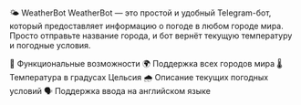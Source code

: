 🌤️ WeatherBot
WeatherBot — это простой и удобный Telegram-бот, который предоставляет информацию о погоде в любом городе мира. Просто отправьте название города, и бот вернёт текущую температуру и погодные условия.

🚀 Функциональные возможности
🌍 Поддержка всех городов мира
🌡️ Температура в градусах Цельсия
🌧️ Описание текущих погодных условий
🗣️ Поддержка ввода на английском языке